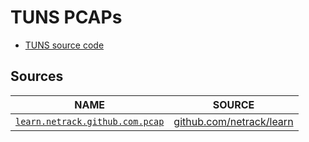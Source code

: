 # TUNS PCAPs

- [TUNS source code](https://github.com/lnussbaum/tuns)

## Sources

| NAME | SOURCE |
|---|---|
| [`learn.netrack.github.com.pcap`](./learn.netrack.github.com.pcap) | [github.com/netrack/learn](https://github.com/netrack/learn/blob/master/dns/tuns/2018-03-30-09-40-10.pcap) |
